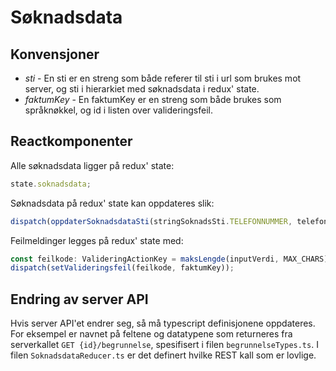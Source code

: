 # Søknadsdata

## Konvensjoner

-   _sti_ - En sti er en streng som både referer til sti i url som brukes mot server, og
    sti i hierarkiet med søknadsdata i redux' state.
-   _faktumKey_ - En faktumKey er en streng som både brukes som språknøkkel, og id i listen over
    valideringsfeil.

## Reactkomponenter

Alle søknadsdata ligger på redux' state:

```typescript jsx
state.soknadsdata;
```

Søknadsdata på redux' state kan oppdateres slik:

```typescript jsx
dispatch(oppdaterSoknadsdataSti(stringSoknadsSti.TELEFONNUMMER, telefonnummer));
```

Feilmeldinger legges på redux' state med:

```typescript jsx
const feilkode: ValideringActionKey = maksLengde(inputVerdi, MAX_CHARS);
dispatch(setValideringsfeil(feilkode, faktumKey));
```

## Endring av server API

Hvis server API'et endrer seg, så må typescript definisjonene oppdateres. For eksempel er navnet på feltene
og datatypene som returneres fra serverkallet `GET {id}/begrunnelse`, spesifisert i filen `begrunnelseTypes.ts`.
I filen `SoknadsdataReducer.ts` er det definert hvilke REST kall som er lovlige.
